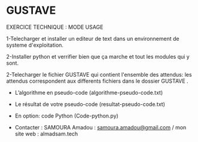 # GUSTAVE
EXERCICE TECHNIQUE : MODE USAGE

1-Telecharger et installer un editeur de text dans un environnement de systeme d'exploitation. 

2-Installer python et verrifier bien que ça marche et tout les modules qui y sont. 

2-Telecharger le fichier GUSTAVE qui contient l'ensemble des attendus: les attendus correspondent aux differents fichiers dans le dossier GUSTAVE . 

- L’algorithme en pseudo-code (algorithme-pseudo-code.txt)

- Le résultat de votre pseudo-code (resultat-pseudo-code.txt)

- En option: code Python (Code-python.py)

- Contacter : SAMOURA Amadou : samoura.amadou@gmail.com /  mon site web : almadsam.tech

